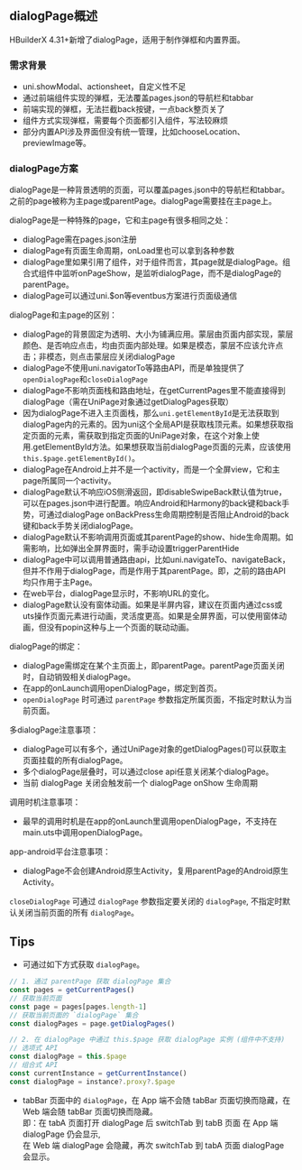 ## dialogPage概述
HBuilderX 4.31+新增了dialogPage，适用于制作弹框和内置界面。

### 需求背景
- uni.showModal、actionsheet，自定义性不足
- 通过前端组件实现的弹框，无法覆盖pages.json的导航栏和tabbar
- 前端实现的弹框，无法拦截back按键，一点back整页关了
- 组件方式实现弹框，需要每个页面都引入组件，写法较麻烦
- 部分内置API涉及界面但没有统一管理，比如chooseLocation、previewImage等。

### dialogPage方案
dialogPage是一种背景透明的页面，可以覆盖pages.json中的导航栏和tabbar。之前的page被称为主page或parentPage。dialogPage需要挂在主page上。

dialogPage是一种特殊的page，它和主page有很多相同之处：
- dialogPage需在pages.json注册
- dialogPage有页面生命周期，onLoad里也可以拿到各种参数
- dialogPage里如果引用了组件，对于组件而言，其page就是dialogPage。组合式组件中监听onPageShow，是监听dialogPage，而不是dialogPage的parentPage。
- dialogPage可以通过uni.$on等eventbus方案进行页面级通信

dialogPage和主page的区别：
- dialogPage的背景固定为透明、大小为铺满应用。蒙层由页面内部实现，蒙层颜色、是否响应点击，均由页面内部处理。如果是模态，蒙层不应该允许点击；非模态，则点击蒙层应关闭dialogPage
- dialogPage不使用uni.navigatorTo等路由API，而是单独提供了`openDialogPage`和`closeDialogPage`
- dialogPage不影响页面栈和路由地址，在getCurrentPages里不能直接得到dialogPage（需在UniPage对象通过getDialogPages获取）
- 因为dialogPage不进入主页面栈，那么`uni.getElementById`是无法获取到dialogPage内的元素的。因为uni这个全局API是获取栈顶元素。如果想获取指定页面的元素，需获取到指定页面的UniPage对象，在这个对象上使用.getElementById方法。如果想获取当前dialogPage页面的元素，应该使用`this.$page.getElementById()`。
- dialogPage在Android上并不是一个activity，而是一个全屏view，它和主page所属同一个activity。
- dialogPage默认不响应iOS侧滑返回，即disableSwipeBack默认值为true，可以在pages.json中进行配置。响应Android和Harmony的back键和back手势，可通过dialogPage onBackPress生命周期控制是否阻止Android的back键和back手势关闭dialogPage。
- dialogPage默认不影响调用页面或其parentPage的show、hide生命周期。如需影响，比如弹出全屏界面时，需手动设置triggerParentHide
- dialogPage中可以调用普通路由api，比如uni.navigateTo、navigateBack，但并不作用于dialogPage，而是作用于其parentPage。即，之前的路由API均只作用于主Page。
- 在web平台，dialogPage显示时，不影响URL的变化。
- dialogPage默认没有窗体动画。如果是半屏内容，建议在页面内通过css或uts操作页面元素进行动画，灵活度更高。如果是全屏界面，可以使用窗体动画，但没有popin这种与上一个页面的联动动画。

dialogPage的绑定：
- dialogPage需绑定在某个主页面上，即parentPage。parentPage页面关闭时，自动销毁相关dialogPage。
- 在app的onLaunch调用openDialogPage，绑定到首页。
- `openDialogPage` 时可通过 `parentPage` 参数指定所属页面，不指定时默认为当前页面。

多dialogPage注意事项：
- dialogPage可以有多个，通过UniPage对象的getDialogPages()可以获取主页面挂载的所有dialogPage。
- 多个dialogPage层叠时，可以通过close api任意关闭某个dialogPage。
- 当前 dialogPage 关闭会触发前一个 dialogPage onShow 生命周期

调用时机注意事项：
- 最早的调用时机是在app的onLaunch里调用openDialogPage，不支持在main.uts中调用openDialogPage。

app-android平台注意事项：  
- dialogPage不会创建Android原生Activity，复用parentPage的Android原生Activity。

<!-- ## uni.openDialogPage(options) @opendialogpage -->

<!-- UTSAPIJSON.openDialogPage.name -->

<!-- UTSAPIJSON.openDialogPage.description -->

<!-- UTSAPIJSON.openDialogPage.compatibility -->

<!-- UTSAPIJSON.openDialogPage.param -->

<!-- UTSAPIJSON.openDialogPage.returnValue -->

<!-- UTSAPIJSON.openDialogPage.example -->

<!-- UTSAPIJSON.openDialogPage.tutorial -->

<!-- ## uni.closeDialogPage(options?) @closedialogpage -->

<!-- UTSAPIJSON.closeDialogPage.name -->

<!-- UTSAPIJSON.closeDialogPage.description -->

`closeDialogPage` 可通过 `dialogPage` 参数指定要关闭的 `dialogPage`, 不指定时默认关闭当前页面的所有 `dialogPage`。

<!-- UTSAPIJSON.closeDialogPage.compatibility -->

<!-- UTSAPIJSON.closeDialogPage.param -->

<!-- UTSAPIJSON.closeDialogPage.returnValue -->

<!-- UTSAPIJSON.closeDialogPage.example -->

<!-- UTSAPIJSON.closeDialogPage.tutorial -->

<!-- UTSAPIJSON.dialogPage.example -->

<!-- UTSAPIJSON.general_type.name -->

<!-- UTSAPIJSON.general_type.param -->

## Tips
* 可通过如下方式获取 `dialogPage`。
```js
// 1. 通过 parentPage 获取 dialogPage 集合
const pages = getCurrentPages()
// 获取当前页面
const page = pages[pages.length-1]
// 获取当前页面的 `dialogPage` 集合
const dialogPages = page.getDialogPages()

// 2. 在 dialogPage 中通过 this.$page 获取 dialogPage 实例 (组件中不支持)
// 选项式 API
const dialogPage = this.$page
// 组合式 API
const currentInstance = getCurrentInstance()
const dialogPage = instance?.proxy?.$page
```
* tabBar 页面中的 `dialogPage`，在 App 端不会随 tabBar 页面切换而隐藏，在 Web 端会随 tabBar 页面切换而隐藏。\
即：在 tabA 页面打开 dialogPage 后 switchTab 到 tabB 页面
在 App 端 dialogPage 仍会显示,\
在 Web 端 dialogPage 会隐藏，再次 switchTab 到 tabA 页面 dialogPage 会显示。
